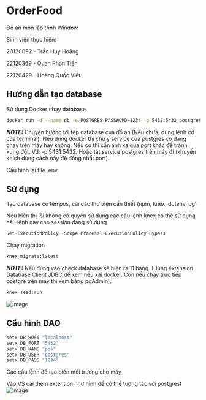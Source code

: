# OrderFood

Đồ án môn lập trình Window

Sinh viên thực hiện:

20120092 - Trần Huy Hoàng

22120369 - Quan Phan Tiến

22120429 - Hoàng Quốc Việt

## Hướng dẫn tạo database

Sử dụng Docker chạy database

```bash
docker run -d --name db -e POSTGRES_PASSWORD=1234 -p 5432:5432 postgres
```
**_NOTE:_** Chuyển hướng tới tệp database của đồ án (Nếu chưa, dùng lệnh cd của terminal).
Nếu dùng docker thì chú ý service của postgres có đang chạy trên máy hay không. Nếu có thì cần ánh xạ qua port khác để tránh xung đột. Vd: -p 5431:5432. Hoặc tắt service postgres trên máy đi (khuyến khích dùng cách này để đồng nhất port).

Cấu hình lại file .env

## Sử dụng

Tạo database có tên pos, cài các thư viện cần thiết (npm, knex, dotenv, pg)

Nếu hiển thị lỗi không có quyền sử dụng các câu lệnh knex có thể sử dụng câu lệnh này cho session đang sử dụng

```python
Set-ExecutionPolicy -Scope Process -ExecutionPolicy Bypass
```

Chạy migration
```python
knex migrate:latest
```
**_NOTE:_** Nếu đúng vào check database sẽ hiện ra 11 bảng. (Dùng extension Database Client JDBC để xem nếu xài docker. Còn nếu chạy trực tiếp postgre trên máy thì xem bằng pgAdmin).
```python
knex seed:run 
```

![image](https://github.com/user-attachments/assets/9190e979-a6a6-45a2-a3e1-d653274d9b18)

## Cấu hình DAO

```python
setx DB_HOST "localhost"
setx DB_PORT "5432"
setx DB_NAME "pos"
setx DB_USER "postgres"
setx DB_PASS "1234"
```

Các câu lệnh để tạo biến môi trường cho máy

Vào VS cài thêm extention như hình để có thể tương tác với postgrest
![image](https://github.com/user-attachments/assets/191d6591-4bc0-4574-92a4-f9148385a6e9)


